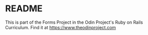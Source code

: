 # README

This is part of the Forms Project in the Odin Project's Ruby on Rails Curriculum. Find it at https://www.theodinproject.com